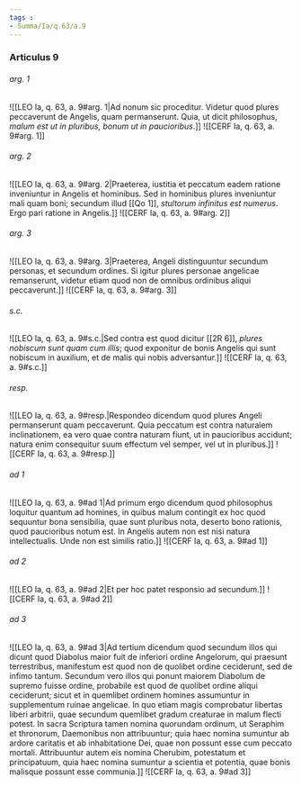 ```yaml
---
tags : 
- Summa/Ia/q.63/a.9
---
```


### Articulus 9

###### arg. 1
![[LEO Ia, q. 63, a. 9#arg. 1|Ad nonum sic proceditur. Videtur quod plures peccaverunt de Angelis, quam permanserunt. Quia, ut dicit philosophus, *malum est ut in pluribus, bonum ut in paucioribus*.]]
![[CERF Ia, q. 63, a. 9#arg. 1]]

###### arg. 2
![[LEO Ia, q. 63, a. 9#arg. 2|Praeterea, iustitia et peccatum eadem ratione inveniuntur in Angelis et hominibus. Sed in hominibus plures inveniuntur mali quam boni; secundum illud [[Qo 1]], *stultorum infinitus est numerus*. Ergo pari ratione in Angelis.]]
![[CERF Ia, q. 63, a. 9#arg. 2]]

###### arg. 3
![[LEO Ia, q. 63, a. 9#arg. 3|Praeterea, Angeli distinguuntur secundum personas, et secundum ordines. Si igitur plures personae angelicae remanserunt, videtur etiam quod non de omnibus ordinibus aliqui peccaverunt.]]
![[CERF Ia, q. 63, a. 9#arg. 3]]

###### s.c.
![[LEO Ia, q. 63, a. 9#s.c.|Sed contra est quod dicitur [[2R 6]], *plures nobiscum sunt quam cum illis*; quod exponitur de bonis Angelis qui sunt nobiscum in auxilium, et de malis qui nobis adversantur.]]
![[CERF Ia, q. 63, a. 9#s.c.]]

###### resp.
![[LEO Ia, q. 63, a. 9#resp.|Respondeo dicendum quod plures Angeli permanserunt quam peccaverunt. Quia peccatum est contra naturalem inclinationem, ea vero quae contra naturam fiunt, ut in paucioribus accidunt; natura enim consequitur suum effectum vel semper, vel ut in pluribus.]]
![[CERF Ia, q. 63, a. 9#resp.]]

###### ad 1
![[LEO Ia, q. 63, a. 9#ad 1|Ad primum ergo dicendum quod philosophus loquitur quantum ad homines, in quibus malum contingit ex hoc quod sequuntur bona sensibilia, quae sunt pluribus nota, deserto bono rationis, quod paucioribus notum est. In Angelis autem non est nisi natura intellectualis. Unde non est similis ratio.]]
![[CERF Ia, q. 63, a. 9#ad 1]]

###### ad 2
![[LEO Ia, q. 63, a. 9#ad 2|Et per hoc patet responsio ad secundum.]]
![[CERF Ia, q. 63, a. 9#ad 2]]

###### ad 3
![[LEO Ia, q. 63, a. 9#ad 3|Ad tertium dicendum quod secundum illos qui dicunt quod Diabolus maior fuit de inferiori ordine Angelorum, qui praesunt terrestribus, manifestum est quod non de quolibet ordine ceciderunt, sed de infimo tantum. Secundum vero illos qui ponunt maiorem Diabolum de supremo fuisse ordine, probabile est quod de quolibet ordine aliqui ceciderunt; sicut et in quemlibet ordinem homines assumuntur in supplementum ruinae angelicae. In quo etiam magis comprobatur libertas liberi arbitrii, quae secundum quemlibet gradum creaturae in malum flecti potest. In sacra Scriptura tamen nomina quorundam ordinum, ut Seraphim et thronorum, Daemonibus non attribuuntur; quia haec nomina sumuntur ab ardore caritatis et ab inhabitatione Dei, quae non possunt esse cum peccato mortali. Attribuuntur autem eis nomina Cherubim, potestatum et principatuum, quia haec nomina sumuntur a scientia et potentia, quae bonis malisque possunt esse communia.]]
![[CERF Ia, q. 63, a. 9#ad 3]]

